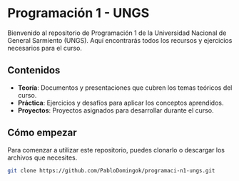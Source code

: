 # Programación 1 - UNGS

Bienvenido al repositorio de Programación 1 de la Universidad Nacional de General Sarmiento (UNGS). Aquí encontrarás todos los recursos y ejercicios necesarios para el curso.

## Contenidos

- **Teoría**: Documentos y presentaciones que cubren los temas teóricos del curso.
- **Práctica**: Ejercicios y desafíos para aplicar los conceptos aprendidos.
- **Proyectos**: Proyectos asignados para desarrollar durante el curso.

## Cómo empezar

Para comenzar a utilizar este repositorio, puedes clonarlo o descargar los archivos que necesites.

```bash
git clone https://github.com/PabloDomingok/programaci-n1-ungs.git

